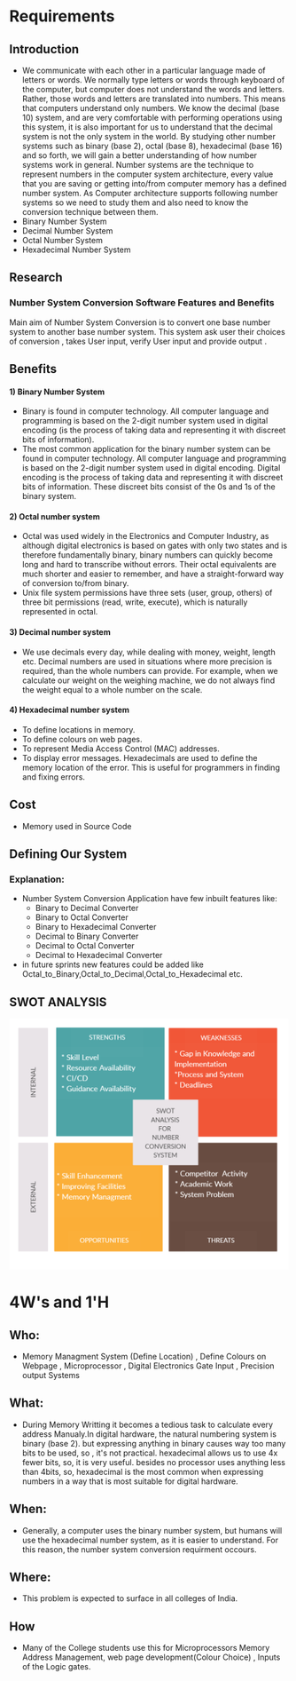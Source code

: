 # Requirements
## Introduction
* We communicate with each other in a particular language made of letters or words. We normally type letters or words through keyboard of the computer, but computer does not understand the words and letters. Rather, those words and letters are translated into numbers. This means that computers understand only numbers. We know the decimal (base 10) system, and are very comfortable with performing operations using this system, it is also important for us to understand that the decimal system is not the only system in the world. By studying other number systems such as binary (base 2), octal (base 8), hexadecimal (base 16) and so forth, we will gain a better understanding of how number systems work in general. Number systems are the technique to represent numbers in the computer system architecture, every value that you are saving or getting into/from computer memory has a defined number system. As Computer architecture supports following number systems so we need to study them and also need to know the conversion technique between them.
* Binary Number System
* Decimal Number System
* Octal Number System
* Hexadecimal Number System
## Research
### Number System Conversion Software Features and Benefits
Main aim of Number System Conversion is to convert one base number system to another base number system. This system ask user their choices of conversion , takes User input, verify User input and provide output .
## Benefits
#### 1) Binary Number System
* Binary is found in computer technology. All computer language and programming is based on the 2-digit number system used in digital encoding (is the process of taking data and representing it with discreet bits of information).
* The most common application for the binary number system can be found in computer technology. All computer language and programming is based on the 2-digit number system used in digital encoding. Digital encoding is the process of taking data and representing it with discreet bits of information. These discreet bits consist of the 0s and 1s of the binary system.
#### 2) Octal number system
* Octal was used widely in the Electronics and Computer Industry, as although digital electronics is based on gates with only two states and is therefore fundamentally binary, binary numbers can quickly become long and hard to transcribe without errors. Their octal equivalents are much shorter and easier to remember, and have a straight-forward way of conversion to/from binary.
* Unix file system permissions have three sets (user, group, others) of three bit permissions (read, write, execute), which is naturally represented in octal.
#### 3) Decimal number system
* We use decimals every day, while dealing with money, weight, length etc. Decimal numbers are used in situations where more precision is required, than the whole numbers can provide. For example, when we calculate our weight on the weighing machine, we do not always find the weight equal to a whole number on the scale.
#### 4) Hexadecimal number system
* To define locations in memory.
* To define colours on web pages.
* To represent Media Access Control (MAC) addresses.
* To display error messages. Hexadecimals are used to define the memory location of the error.  This is useful for programmers in finding and fixing errors.
## Cost
* Memory used in Source Code
## Defining Our System
### Explanation:
* Number System Conversion Application have few inbuilt features like:
    * Binary to Decimal Converter
    * Binary to Octal Converter
    * Binary to Hexadecimal Converter
    * Decimal to Binary Converter
    * Decimal to Octal Converter
    * Decimal to Hexadecimal Converter
*  in future sprints new features could be added like Octal_to_Binary,Octal_to_Decimal,Octal_to_Hexadecimal etc.

## SWOT ANALYSIS
![SWOT Analysis](https://github.com/Prapti312/Mini_Project/blob/main/1_Requirements/swot_analysis.jpg)

# 4W&#39;s and 1&#39;H

## Who:
* Memory Managment System (Define Location) , Define Colours on Webpage , Microprocessor , Digital Electronics Gate Input , Precision output Systems 

## What:
* During Memory Writting it becomes a tedious task to calculate every address Manualy.In digital hardware, the natural numbering system is binary (base 2). but expressing anything in binary causes way too many bits to be used, so , it's not practical. hexadecimal allows us to use 4x fewer bits, so, it is very useful. besides no processor uses anything less than 4bits, so, hexadecimal is the most common when expressing numbers in a way that is most suitable for digital hardware.

## When:
* Generally, a computer uses the binary number system, but humans will use the hexadecimal number system, as it is easier to understand. For this reason, the number system conversion requirment occours.

## Where:
* This problem is expected to surface in all colleges of India.

## How
* Many of the College students use this for Microprocessors Memory Address Management, web page development(Colour Choice) , Inputs of the Logic gates.  
